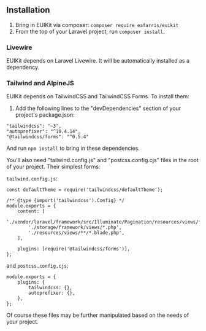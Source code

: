 ## Installation

1. Bring in EUIKit via composer: `composer require eafarris/euikit`
2. From the top of your Laravel project, run `composer install`.

### Livewire

EUIKit depends on Laravel Livewire. It will be automatically installed as a dependency.

### Tailwind and AlpineJS

EUIKit depends on TailwindCSS and TailwindCSS Forms. To install them:

1. Add the following lines to the "devDependencies" section of your project's package.json:

```
"tailwindcss": "~3",
"autoprefixer": "^10.4.14",
"@tailwindcss/forms": "^0.5.4"
```

And run `npm install` to bring in these dependencies.

You'll also need "tailwind.config.js" and "postcss.config.cjs" files in the root of your project. Their simplest forms:

`tailwind.config.js`:

```
const defaultTheme = require('tailwindcss/defaultTheme');

/** @type {import('tailwindcss').Config} */
module.exports = {
    content: [
        './vendor/laravel/framework/src/Illuminate/Pagination/resources/views/*.blade.php',
        './storage/framework/views/*.php',
        './resources/views/**/*.blade.php',
    ],

    plugins: [require('@tailwindcss/forms')],
};
```

and `postcss.config.cjs`:

```
module.exports = {
    plugins: {
        tailwindcss: {},
        autoprefixer: {},
    },
};
```

Of course these files may be further manipulated based on the needs of your project.
